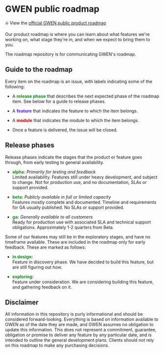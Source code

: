 # GWEN public roadmap

:sparkle: View the [official GWEN public product roadmap](https://github.com/orgs/InsertCoinAB/projects/3)

Our product roadmap is where you can learn about what features we're working on, what stage they're in, and when we expect to bring them to you.

The roadmap repository is for communicating GWEN's roadmap.

## Guide to the roadmap

Every item on the roadmap is an issue, with labels indicating some of the following:

- A <span style="color:#0E8A16">**release phase**</span> that describes the next expected phase of the roadmap item. See below for a guide to release phases.

- A <span style="color:#5319E7">**feature**</span> that indicates the feature to which the item belongs.

- A <span style="color:#B60205">**module**</span> that indicates the module to which the item belongs.

- Once a feature is delivered, the issue will be closed.

## Release phases

Release phases indicate the stages that the product or feature goes through, from early testing to general availability.

- <span style="color:#0E8A16">**alpha:**</span> _Primarily for testing and feedback_\
  Limited availability. Features still under heavy development, and subject to change. Not for production use, and no documentation, SLAs or support provided.

- <span style="color:#0E8A16">**beta:**</span> _Publicly available in full or limited capacity_\
  Features mostly complete and documented. Timeline and requirements for GA usually published. No SLAs or support provided.

- <span style="color:#0E8A16">**ga:**</span> _Generally available to all customers_\
  Ready for production use with associated SLA and technical support obligations. Approximately 1-2 quarters from Beta.

Some of our features may still be in the exploratory stages, and have no timeframe available. These are included in the roadmap only for early feedback. These are marked as follows:

- <span style="color:#0E8A16">**in design:**</span>\
  Feature in discovery phase. We have decided to build this feature, but are still figuring out _how_.

- <span style="color:#0E8A16">**exploring:**</span>\
  Feature under consideration. We are considering building this feature, and gathering feedback on it.

## Disclaimer

All information in this repository is purly informational and should be considered forward-looking. Everything is based on information available to GWEN as of the date they are made, and GWEN assumes no obligation to update this information. This does not represent a commitment, guarantee, obligation or promise to deliver any feature by any particular date, and is intended to outline the general development plans. Clients should not rely on this roadmap to make any purchasing decisions.
